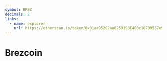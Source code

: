 ```yaml
---
symbol: BREZ
decimals: 2
links:
  - name: explorer
    url: https://etherscan.io/token/0x01aa952C2aa0259198E403c10799557e9a6B1EC1
---
```


# Brezcoin

